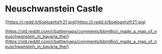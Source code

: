 # Neuschwanstein Castle

![https://i.redd.it/6oeloavhzfr21.jpg](https://i.redd.it/6oeloavhzfr21.jpg)

[https://old.reddit.com/r/battlemaps/comments/bbml6o/i_made_a_map_of_neuschwanstein_in_bavaria_the/](https://old.reddit.com/r/battlemaps/comments/bbml6o/i_made_a_map_of_neuschwanstein_in_bavaria_the/)